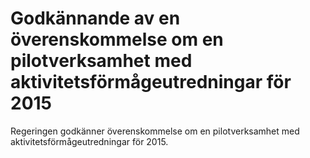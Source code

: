 # Godkännande av en överenskommelse om en pilotverksamhet med aktivitetsförmågeutredningar för 2015

Regeringen godkänner överenskommelse om en pilotverksamhet med aktivitetsförmågeutredningar för 2015.
